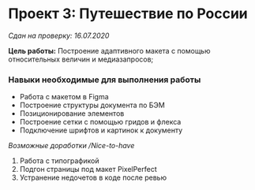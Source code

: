 # Проект 3: Путешествие по России
*Сдан на проверку: 16.07.2020*

**Цель работы:** Построение адаптивного макета с помощью относительных величин и медиазапросов;

### Навыки необходимые для выполнения работы
* Работа с макетом в Figma
* Построение структуры документа по БЭМ
* Позиционирование элементов
* Построение сетки с помощью гридов и флекса
* Подключение шрифтов и картинок к документу


*Возможные доработки /Nice-to-have*

1. Работа с типографикой
2. Подгон страницы под макет PixelPerfect
3. Устранение недочетов в коде после ревью
